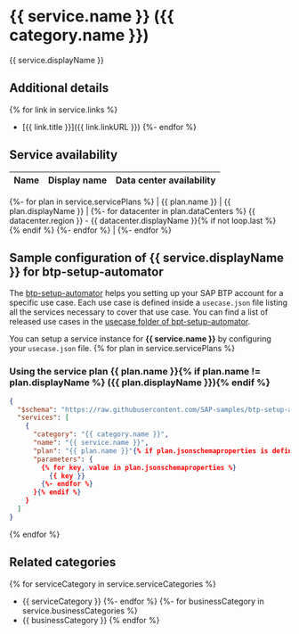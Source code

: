 # {{ service.name }} ({{ category.name }})

{{ service.displayName }}

## Additional details
{% for link in service.links %}
- [{{ link.title }}]({{ link.linkURL }})
{%- endfor %}

## Service availability

| Name | Display name | Data center availability  |
|------|----------------|---------------------------|
{%- for plan in service.servicePlans %}
|  {{ plan.name }}  |  {{ plan.displayName }}  |  {%- for datacenter in plan.dataCenters %} {{ datacenter.region }} - {{ datacenter.displayName }}{% if not loop.last %}<br>{% endif %} {%- endfor %}  |
{%- endfor %}

## Sample configuration of **{{ service.displayName }}** for btp-setup-automator

The [btp-setup-automator](https://github.com/SAP-samples/btp-setup-automator) helps you setting up your SAP BTP account for a specific use case. Each use case is defined inside a `usecase.json` file listing all the services necessary to cover that use case. You can find a list of released use cases in the [usecase folder of bpt-setup-automator](https://github.com/SAP-samples/btp-setup-automator/tree/main/usecases).

You can setup a service instance for **{{ service.name }}** by configuring your `usecase.json` file.
{% for plan in service.servicePlans %}
### Using the service plan **{{ plan.name }}**{% if plan.name != plan.displayName %} ({{ plan.displayName }}){% endif %}

```json
{
  "$schema": "https://raw.githubusercontent.com/SAP-samples/btp-setup-automator/main/libs/btpsa-usecase.json",
  "services": [
    {
      "category": "{{ category.name }}",
      "name": "{{ service.name }}",
      "plan": "{{ plan.name }}"{% if plan.jsonschemaproperties is defined %},
      "parameters": {
        {% for key, value in plan.jsonschemaproperties %}
          {{ key }}
        {%- endfor %}
      }{% endif %}
    }
  ]
}
```
{% endfor %}
## Related categories
{% for serviceCategory in service.serviceCategories %}
- {{ serviceCategory }}
{%- endfor %}
{%- for businessCategory in service.businessCategories %}
- {{ businessCategory }}
{% endfor %}
